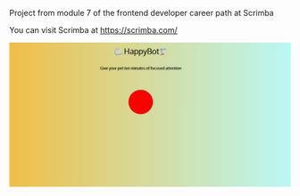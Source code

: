 Project from module 7 of the frontend developer career path at Scrimba

You can visit Scrimba at https://scrimba.com/

<img src="final.png" alt="bqq splash page" width="550" heigth="550"/>